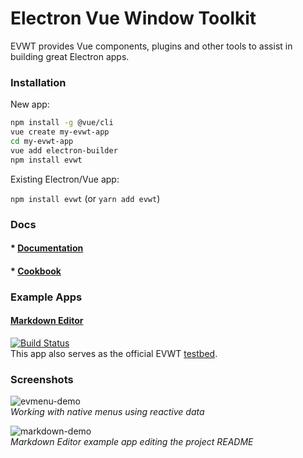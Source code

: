 # Electron Vue Window Toolkit 
EVWT provides Vue components, plugins and other tools to assist in building great Electron apps.

### Installation

New app:

```bash
npm install -g @vue/cli
vue create my-evwt-app
cd my-evwt-app
vue add electron-builder
npm install evwt
```

Existing Electron/Vue app:

`npm install evwt` (or `yarn add evwt`)

### Docs

#### * [Documentation](https://evwt.net/)

#### * [Cookbook](https://github.com/evwt/evwt/blob/master/CookBook.md)

### Example Apps

#### [Markdown Editor](https://github.com/evwt/evwt-example-markdown-editor)<br>
[![Build Status](https://travis-ci.org/evwt/evwt-example-markdown-editor.svg?branch=master)](https://travis-ci.org/evwt/evwt-example-markdown-editor)
<br> This app also serves as the official EVWT [testbed](https://github.com/evwt/evwt-example-markdown-editor/tree/master/test). 

### Screenshots

![evmenu-demo](https://user-images.githubusercontent.com/611996/89112631-2654df00-d42b-11ea-8f7a-eec2c9ab4e83.gif)
<br>
<i>Working with native menus using reactive data</i>

![markdown-demo](https://user-images.githubusercontent.com/611996/89716173-77eff300-d970-11ea-8119-e736a6b5671a.png)
<br>
<i>Markdown Editor example app editing the project README</i>

